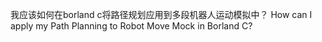我应该如何在borland c将路径规划应用到多段机器人运动模拟中？
How can I apply my Path Planning to Robot Move Mock in Borland C?
